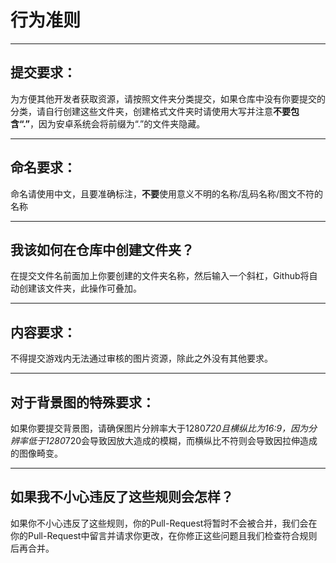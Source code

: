 # 行为准则

---

## 提交要求：

为方便其他开发者获取资源，请按照文件夹分类提交，如果仓库中没有你要提交的分类，请自行创建这些文件夹，创建格式文件夹时请使用大写并注意**不要包含“.”**，因为安卓系统会将前缀为“.”的文件夹隐藏。

---

## 命名要求：

命名请使用中文，且要准确标注，**不要**使用意义不明的名称/乱码名称/图文不符的名称

---

## 我该如何在仓库中创建文件夹？

在提交文件名前面加上你要创建的文件夹名称，然后输入一个斜杠，Github将自动创建该文件夹，此操作可叠加。

---

## 内容要求：

不得提交游戏内无法通过审核的图片资源，除此之外没有其他要求。

---

## 对于背景图的特殊要求：

如果你要提交背景图，请确保图片分辨率大于1280*720且横纵比为16:9，因为分辨率低于1280*720会导致因放大造成的模糊，而横纵比不符则会导致因拉伸造成的图像畸变。

---

## 如果我不小心违反了这些规则会怎样？

如果你不小心违反了这些规则，你的Pull-Request将暂时不会被合并，我们会在你的Pull-Request中留言并请求你更改，在你修正这些问题且我们检查符合规则后再合并。
